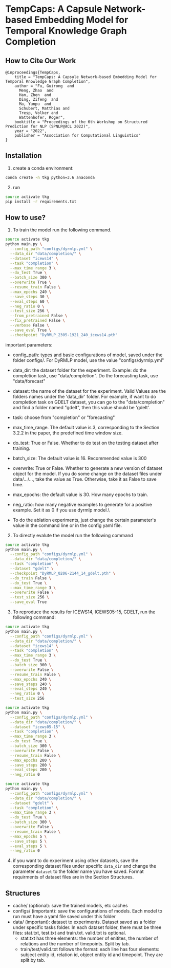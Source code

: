 # TempCaps: A Capsule Network-based Embedding Model for Temporal Knowledge Graph Completion


## How to Cite Our Work

```
@inproceedings{TempCaps,
    title = "TempCaps: A Capsule Network-based Embedding Model for Temporal Knowledge Graph Completion",
    author = "Fu, Guirong  and
      Meng, Zhao  and
      Han, Zhen  and
      Ding, Zifeng  and
      Ma, Yunpu  and
      Schubert, Matthias and
      Tresp, Volker and
      Wattenhofer, Roger",
    booktitle = "Proceedings of the 6th Workshop on Structured Prediction for NLP (SPNLP@ACL 2022)",
    year = "2022",
    publisher = "Association for Computational Linguistics"
}
```


## Installation

1. create a conda environment:

```bash
conda create -n tkg python=3.6 anaconda
```
2. run
```bash
source activate tkg
pip install -r requirements.txt
```



## How to use?

1. To train the model run the following command. 

```bash
source activate tkg
python main.py \
  --config_path "configs/dyrmlp.yml" \
  --data_dir "data/completion/" \
  --dataset "icews14" \
  --task "completion" \
  --max_time_range 3 \
  --do_test True \
  --batch_size 300 \
  --overwrite True \
  --resume_train False \
  --max_epochs 240 \
  --save_steps 30 \
  --eval_steps 60 \
  --neg_ratio 0 \
  --test_size 256 \
  --from_pretrained False \
  --fix_pretrained False \
  --verbose False \
  --save_eval True \
  --checkpoint "DyRMLP_2305-1921_240_icews14.pth"
```

important parameters:

- config_path: types and basic configurations of model, saved under the folder configs/. For DyRMLP model, use the value "configs/dyrmlp.yml"
- data_dir: the dataset folder for the experiment. Example: do the completion task, use "data/completion". Do the forecasting task, use "data/forecast"
- dataset: the name of the dataset for the experiment. Valid Values are the folders names under the 'data_dir' folder. For example, if want to do completion task on GDELT dataset, you can go to the "data/completion" and find a folder named "gdelt", then this value should be 'gdelt'.
- task: choose from "completion" or "forecasting"
- max_time_range. The default value is 3, corresponding to the Section 3.2.2 in the paper, the predefined time window size.
- do_test: True or False. Whether to do test on the testing dataset after training.
- batch_size: The default value is 16. Recommended value is 300
- overwrite: True or False. Whether to generate a new version of dataset object for the model. If you do some change on the dataset files under data/.../..., take the value as True. Otherwise, take it as False to save time.
- max_epochs: the default value is 30. How many epochs to train.
- neg_ratio: how many negative examples to generate for a positive example. Set it as 0 if you use dyrmlp model.\

- To do the ablation experiments, just change the certain parameter's value in the command line or in the config yaml file.



2. To directly evalute the model run the following command
```bash
source activate tkg
python main.py \
  --config_path "configs/dyrmlp.yml" \
  --data_dir "data/completion/" \
  --task "completion" \
  --dataset "gdelt" \
  --checkpoint "DyRMLP_0206-2144_14_gdelt.pth" \
  --do_train False \
  --do_test True \
  --max_time_range 3 \
  --overwrite False \
  --test_size 256 \
  --save_eval True
```


3. To reproduce the results for ICEWS14, ICEWS05-15, GDELT, run the following command:

```bash
source activate tkg
python main.py \
  --config_path "configs/dyrmlp.yml" \
  --data_dir "data/completion/" \
  --dataset "icews14" \
  --task "completion" \
  --max_time_range 3 \
  --do_test True \
  --batch_size 300 \
  --overwrite False \
  --resume_train False \
  --max_epochs 240 \
  --save_steps 240 \
  --eval_steps 240 \
  --neg_ratio 0 \
  --test_size 256
``` 

```bash
source activate tkg
python main.py \
  --config_path "configs/dyrmlp.yml" \
  --data_dir "data/completion/" \
  --dataset "icews05-15" \
  --task "completion" \
  --max_time_range 3 \
  --do_test True \
  --batch_size 300 \
  --overwrite False \
  --resume_train False \
  --max_epochs 200 \
  --save_steps 200 \
  --eval_steps 200 \
  --neg_ratio 0
``` 

```bash
source activate tkg
python main.py \
  --config_path "configs/dyrmlp.yml" \
  --data_dir "data/completion/" \
  --dataset "gdelt" \
  --task "completion" \
  --max_time_range 3 \
  --do_test True \
  --batch_size 300 \
  --overwrite False \
  --resume_train False \
  --max_epochs 5 \
  --save_steps 5 \
  --eval_steps 5 \
  --neg_ratio 0
```

4. if you want to do experiment using other datasets, save the corresponding dataset files under specific `data_dir` and change the parameter `dataset` to the folder name you have saved. Format requirments of dataset files are in the Section Structures.
## Structures

- cache/ (optional): save the trained models, etc caches
- configs/ (important): save the configurations of models. Each model to run must have a yaml file saved under this folder
- data/ (important): dataset to experiments. Dataset saved as a folder under specific tasks folder. In each dataset folder, there must be three files: stat.txt, test.txt and train.txt.  valid.txt is optional.
    - stat.txt has three elements: the number of enitites, the number of relations and the number of timepoints. Split by tab.
    - train/test/valid.txt follows the format: each line has four elements: subject entity id, relation id, object entity id and timepoint. They are split by tab.
